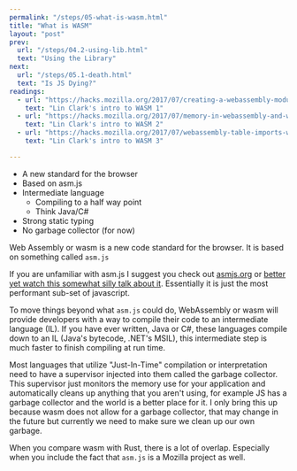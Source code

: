 ```yaml
---
permalink: "/steps/05-what-is-wasm.html"
title: "What is WASM"
layout: "post"
prev: 
  url: "/steps/04.2-using-lib.html"
  text: "Using the Library"
next: 
  url: "/steps/05.1-death.html"
  text: "Is JS Dying?"
readings:
  - url: "https://hacks.mozilla.org/2017/07/creating-a-webassembly-module-instance-with-javascript/"
    text: "Lin Clark's intro to WASM 1"
  - url: "https://hacks.mozilla.org/2017/07/memory-in-webassembly-and-why-its-safer-than-you-think/"
    text: "Lin Clark's intro to WASM 2"
  - url: "https://hacks.mozilla.org/2017/07/webassembly-table-imports-what-are-they/"
    text: "Lin Clark's intro to WASM 3"

---
```

<div class="presenting">
<ul>
<li>A new standard for the browser</li>
<li>Based on asm.js</li>
<li>Intermediate language
  <ul>
    <li>Compiling to a half way point</li>
    <li>Think Java/C#</li>
  </ul>
</li>
<li>Strong static typing</li>
<li>No garbage collector (for now)</li>
</ul>
</div>
<div class="explain">
<p>Web Assembly or wasm is a new code standard for the browser. It is based on something called <code>asm.js</code></p>
<p>If you are unfamiliar with asm.js I suggest you check out <a href="http://asmjs.org/" target="self">asmjs.org</a> or <a href="https://www.destroyallsoftware.com/talks/the-birth-and-death-of-javascript" target="self">better yet watch this somewhat silly talk about it</a>. Essentially it is just the most performant sub-set of javascript.</p>

<p>To move things beyond what <code>asm.js</code> could do, WebAssembly or wasm will provide developers with a way to compile their code to an intermediate language (IL). If you have ever written, Java or C#, these languages compile down to an IL (Java's bytecode, .NET's MSIL), this intermediate step is much faster to finish compiling at run time.</p>

<p>Most languages that utilize "Just-In-Time" compilation or interpretation need to have a supervisor injected into them called the garbage collector. This supervisor just monitors the memory use for your application and automatically cleans up anything that you aren't using, for example JS has a garbage collector and the world is a better place for it. I only bring this up because wasm does not allow for a garbage collector, that may change in the future but currently we need to make sure we clean up our own garbage.</p>

<p>When you compare wasm with Rust, there is a lot of overlap. Especially when you include the fact that <code>asm.js</code> is a Mozilla project as well.</p>
</div>